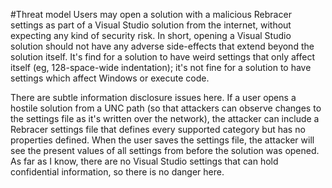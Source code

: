 #Threat model
Users may open a solution with a malicious Rebracer settings as part of a Visual Studio solution from the internet, without expecting any kind of security risk.  In short, opening a Visual Studio solution should not have any adverse side-effects that extend beyond the solution itself.  It's find for a solution to have weird settings that only affect itself (eg, 128-space-wide indentation); it's not fine for a solution to have settings which affect Windows or execute code.

There are subtle information disclosure issues here.  If a user opens a hostile solution from a UNC path (so that attackers can observe changes to the settings file as it's written over the network), the attacker can include a Rebracer settings file that defines every supported category but has no properties defined.  When the user saves the settings file, the attacker will see the present values of all settings from before the solution was opened.  As far as I know, there are no Visual Studio settings that can hold confidential information, so there is no danger here.